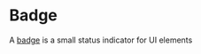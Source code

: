 # Badge

A [badge](https://m3.material.io/components/badges/overview) is a small status indicator for UI elements
